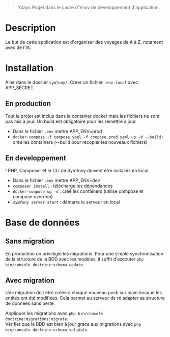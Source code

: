 > Ydays
> Projet dans le cadre d'Ynov de développement d'application.

# Description

Le but de cette application est d'organiser des voyages de A à Z, notament avec de l'IA.

# Installation

Aller dans le dossier `symfony/`.
Creer un fichier `.env.local` avec APP_SECRET.

## En production

Tout le projet est inclus dans le container docker mais les fichiers ne sont pas mis à jour. Un build est obligatoire pour les remettre à jour.

- Dans le fichier `.env` mettre APP_ENV=prod
- `docker-compose -f compose.yaml -f compose.prod.yaml up -d --build` : créé les containers (--build pour recopier les nouveaux fichiers)

## En developpement

! PHP, Composer et le CLI de Symfony doivent être installés en local.

- Dans le fichier `.env` mettre APP_ENV=dev
- `composer install` : télécharge les dépendances
- `docker-compose up -d` : créé les containers (utilise compose et compose.override)
- `symfony server:start` : démarre le serveur en local

# Base de données

## Sans migration

En production on privilégie les migrations. Pour une simple synchronisation de la structure de la BDD avec les modèles, il suffit d'executer `php bin/console doctrine:schema:update`.

## Avec migration

Une migration doit être créée à chaque nouveau push sur main lorsque les entités ont été modifiées. Cela permet au serveur de ré adapter sa structure de données sans perte.

Appliquer les migrations avec `php bin/console doctrine:migrations:migrate`.  
Vérifier que la BDD est bien à jour grace aux migrations avec `php bin/console doctrine:schema:validate`.
